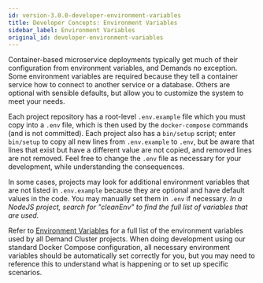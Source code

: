 ```yaml
---
id: version-3.0.0-developer-environment-variables
title: Developer Concepts: Environment Variables
sidebar_label: Environment Variables
original_id: developer-environment-variables
---
```


Container-based microservice deployments typically get much of their configuration from environment variables, and Demands no exception. Some environment variables are required because they tell a container service how to connect to another service or a database. Others are optional with sensible defaults, but allow you to customize the system to meet your needs.

Each project repository has a root-level `.env.example` file which you must copy into a `.env` file, which is then used by the `docker-compose` commands (and is not committed). Each project also has a `bin/setup` script; enter `bin/setup` to copy all new lines from `.env.example` to `.env`, but be aware that lines that exist but have a different value are not copied, and removed lines are not removed. Feel free to change the `.env` file as necessary for your development, while understanding the consequences.

In some cases, projects may look for additional environment variables that are not listed in `.env.example` because they are optional and have default values in the code. You may manually set them in `.env` if necessary. *In a NodeJS project, search for "cleanEnv" to find the full list of variables that are used.*

Refer to [Environment Variables](./environment-variables) for a full list of the environment variables used by all Demand Cluster projects. When doing development using our standard Docker Compose configuration, all necessary environment variables should be automatically set correctly for you, but you may need to reference this to understand what is happening or to set up specific scenarios.
